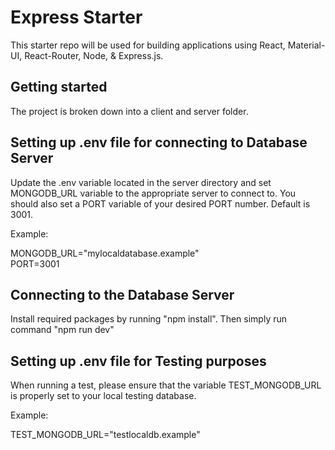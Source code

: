 # Express Starter

This starter repo will be used for building applications using React, Material-UI, React-Router, Node, & Express.js.

## Getting started

The project is broken down into a client and server folder.

## Setting up .env file for connecting to Database Server

Update the .env variable located in the server directory and set MONGODB_URL variable to the appropriate 
server to connect to. You should also set a PORT variable of your desired PORT number. Default is 3001.

Example:

MONGODB_URL="mylocaldatabase.example"  
PORT=3001

## Connecting to the Database Server

Install required packages by running "npm install".
Then simply run command "npm run dev"

## Setting up .env file for Testing purposes

When running a test, please ensure that the variable TEST_MONGODB_URL is properly set to your local testing database.

Example:

TEST_MONGODB_URL="testlocaldb.example"